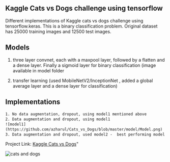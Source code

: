 ## Kaggle Cats vs Dogs challenge using tensorflow

Different implementations of Kaggle cats vs dogs challenge using tensorflow.keras. This is a binary classification problem. Original dataset has 25000 training images and 12500 test images.

## Models

1. three layer convnet, each with a maxpool layer, followed by a flatten and a dense layer. Finally a sigmoid layer for binary classification (image available in model folder

2. transfer learning (used MobileNetV2/InceptionNet , added a global average layer and a dense layer for classification)


## Implementations
    
    1. No data augmentation, dropout, using model1 mentioned above
    2. Data augmentation and dropout, using model1
    ![model1](https://github.com/azharul/Cats_vs_Dogs/blob/master/model/Model.png)
    3. Data augmentation and dropout, used model2 -  best performing model
  
Project Link: [Kaggle Cats vs Dogs](https://www.kaggle.com/c/dogs-vs-cats)"
   
![cats and dogs](https://media.istockphoto.com/photos/dogs-and-cats-peeking-over-web-banner-picture-id930281684)
